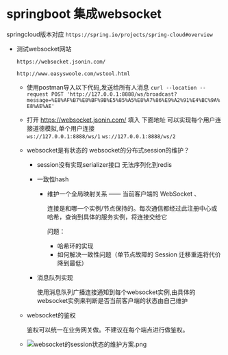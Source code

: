 # springboot 集成websocket

springcloud版本对应 `` https://spring.io/projects/spring-cloud#overview ``

* 测试websocket网站

   ```https://websocket.jsonin.com/```

   ```http://www.easyswoole.com/wstool.html```

    * 使用postman导入以下代码,发送给所有人消息
      ```curl --location --request POST 'http://127.0.0.1:8888/ws/broadcast?message=%E8%AF%B7%E8%BF%9B%E5%85%A5%E8%A7%86%E9%A2%91%E4%BC%9A%E8%AE%AE'```
    * 打开 https://websocket.jsonin.com/  填入 下面地址 可以实现每个用户连接道德模拟,单个用户连接    
      ```ws://127.0.0.1:8888/ws/1```
      ```ws://127.0.0.1:8888/ws/2```
    * websocket是有状态的 websocket的分布式session的维护？
      * session没有实现serializer接口 无法序列化到redis
      * 一致性hash
        * 维护一个全局映射关系 —— 当前客户端的 WebSocket 、
        
          连接是和哪一个实例/节点保持的。每次通信都经过此注册中心或哈希，查询到具体的服务实例，将连接交给它
         
          问题：
          * 哈希环的实现
          * 如何解决一致性问题（单节点故障的 Session 迁移重连将代价降到最低）
      * 消息队列实现
      
        使用消息队列广播连接通知到每个websocket实例,由具体的websocket实例来判断是否当前客户端的状态由自己维护
    * websocket的鉴权
      
      鉴权可以统一在业务网关做。不建议在每个端点进行做鉴权。
  
    * ![websocket的session状态的维护方案.png](https://github.com/VINO42/SpringBoot-Learning/blob/main/springboot-websocket/websocket%E7%9A%84session%E7%8A%B6%E6%80%81%E7%9A%84%E7%BB%B4%E6%8A%A4%E6%96%B9%E6%A1%88.png)
